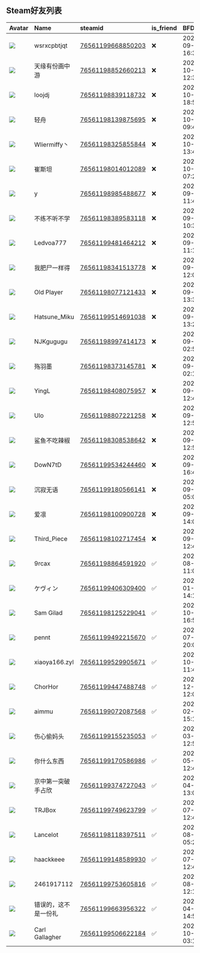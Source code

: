 ## Steam好友列表

| Avatar                                                                            | Name           | steamid                                                                     | is_friend   | BFD                 | removed_time        | Remark   |
|:----------------------------------------------------------------------------------|:---------------|:----------------------------------------------------------------------------|:------------|:--------------------|:--------------------|:---------|
| ![](https://avatars.steamstatic.com/fef49e7fa7e1997310d705b2a6158ff8dc1cdfeb.jpg) | wsrxcpbtjqt    | [76561199668850203](https://steamcommunity.com/profiles/76561199668850203/) | ❌           | 2024-09-30 16:32:47 | 2024-10-05 09:39:57 |          |
| ![](https://avatars.steamstatic.com/ee0e6adb9c075b0b40cbedba2f8699d1c040ca6c.jpg) | 天缘有份画中游        | [76561198852660213](https://steamcommunity.com/profiles/76561198852660213/) | ❌           | 2024-10-02 12:33:21 | 2024-10-04 09:41:41 |          |
| ![](https://avatars.steamstatic.com/61ac055c2542ff60e47fa41140963b611eb3acd2.jpg) | loojdj         | [76561198839118732](https://steamcommunity.com/profiles/76561198839118732/) | ❌           | 2024-10-02 18:56:49 | 2024-10-04 09:41:41 |          |
| ![](https://avatars.steamstatic.com/1c0bcf30598cf8036e96c31c58af4b86c5936bb2.jpg) | 轻舟             | [76561198139875695](https://steamcommunity.com/profiles/76561198139875695/) | ❌           | 2024-10-01 09:49:45 | 2024-10-03 09:41:29 |          |
| ![](https://avatars.steamstatic.com/3524441b240272eb870db0ff56e50349c58624c1.jpg) | Wliermiffy丶    | [76561198325855844](https://steamcommunity.com/profiles/76561198325855844/) | ❌           | 2024-10-01 13:45:47 | 2024-10-03 09:41:29 |          |
| ![](https://avatars.steamstatic.com/4e7c8ce7abb06b6e5c6b39248878cbeaed821cb9.jpg) | 崔斯坦            | [76561198014012089](https://steamcommunity.com/profiles/76561198014012089/) | ❌           | 2024-10-01 07:25:12 | 2024-10-03 09:41:29 |          |
| ![](https://avatars.steamstatic.com/a8c5d92192f114f5ed05a03a86e53facc7d22a27.jpg) | y              | [76561198985488677](https://steamcommunity.com/profiles/76561198985488677/) | ❌           | 2024-09-30 11:41:22 | 2024-10-02 09:41:07 |          |
| ![](https://avatars.steamstatic.com/e78be7ad1d9326af89bc55fefaed6dfb3fc17e7f.jpg) | 不练不听不学         | [76561198389583118](https://steamcommunity.com/profiles/76561198389583118/) | ❌           | 2024-09-30 10:33:42 | 2024-10-02 09:41:07 |          |
| ![](https://avatars.steamstatic.com/973bdb810532cbf5fd05569bf1b8aee23eb192b4.jpg) | Ledvoa777      | [76561199481464212](https://steamcommunity.com/profiles/76561199481464212/) | ❌           | 2024-09-30 11:10:32 | 2024-10-02 09:41:07 |          |
| ![](https://avatars.steamstatic.com/bd2e3aa02e38c77584e17875e8dcee9c29f0c7c9.jpg) | 我肥尸一样得         | [76561198341513778](https://steamcommunity.com/profiles/76561198341513778/) | ❌           | 2024-09-17 12:09:25 | 2024-09-27 09:41:29 |          |
| ![](https://avatars.steamstatic.com/168c2aa5dd6efa9973b89da6e4df624b1bc8ad0a.jpg) | Old Player     | [76561198077121433](https://steamcommunity.com/profiles/76561198077121433/) | ❌           | 2024-09-21 13:39:25 | 2024-09-27 09:41:29 |          |
| ![](https://avatars.steamstatic.com/165d0960fcce1eddfc38a652b27a32f3828b4b24.jpg) | Hatsune_Miku   | [76561199514691038](https://steamcommunity.com/profiles/76561199514691038/) | ❌           | 2024-09-21 13:26:18 | 2024-09-27 09:41:29 |          |
| ![](https://avatars.steamstatic.com/b95e2a89b982600ac6ef4a02fa39583bccb5a59a.jpg) | NJKgugugu      | [76561198997414173](https://steamcommunity.com/profiles/76561198997414173/) | ❌           | 2024-09-22 02:53:08 | 2024-09-24 09:41:33 |          |
| ![](https://avatars.steamstatic.com/12473f78b723fdc27627cf4dff7036dd1ff596a4.jpg) | 殇羽墨            | [76561198373145781](https://steamcommunity.com/profiles/76561198373145781/) | ❌           | 2024-09-22 02:14:56 | 2024-09-24 09:41:33 |          |
| ![](https://avatars.steamstatic.com/041c5f5401148ab34f4a9a4683ca14af6bcd9d37.jpg) | YingL          | [76561198408075957](https://steamcommunity.com/profiles/76561198408075957/) | ❌           | 2024-09-21 12:42:17 | 2024-09-23 09:41:23 |          |
| ![](https://avatars.steamstatic.com/4b5876533fa473d84c4dd5f0150dd7828c6a1ee4.jpg) | Ulo            | [76561198807221258](https://steamcommunity.com/profiles/76561198807221258/) | ❌           | 2024-09-21 12:51:04 | 2024-09-23 09:41:23 |          |
| ![](https://avatars.steamstatic.com/44b65fa70c3df3819aa00d7b9cb13a40ac7cc2dc.jpg) | 鲨鱼不吃辣椒         | [76561198308538642](https://steamcommunity.com/profiles/76561198308538642/) | ❌           | 2024-09-21 12:56:08 | 2024-09-23 09:41:23 |          |
| ![](https://avatars.steamstatic.com/8662eb1b3c726ff14d94914e14089eef254834df.jpg) | DowN7tD        | [76561199534244460](https://steamcommunity.com/profiles/76561199534244460/) | ❌           | 2024-09-21 16:47:32 | 2024-09-23 09:41:23 |          |
| ![](https://avatars.steamstatic.com/4a32220c0c336ef701e8c54556ec8b6d056b9710.jpg) | 沉寂无语           | [76561199180566141](https://steamcommunity.com/profiles/76561199180566141/) | ❌           | 2024-09-17 05:02:50 | 2024-09-23 09:41:23 |          |
| ![](https://avatars.steamstatic.com/cb6a167cd19a881156789101e049dd51b5a21168.jpg) | 爱凛             | [76561198100900728](https://steamcommunity.com/profiles/76561198100900728/) | ❌           | 2024-09-21 14:08:49 | 2024-09-22 09:46:30 |          |
| ![](https://avatars.steamstatic.com/6c8c8a0fc6486941b8574a1ce508cb8bbd0539f6.jpg) | Third_Piece    | [76561198102717454](https://steamcommunity.com/profiles/76561198102717454/) | ❌           | 2024-09-21 12:47:34 | 2024-09-22 09:46:30 |          |
| ![](https://avatars.steamstatic.com/cbc910b68a51cfb6b2824ef6f0039b3415b3c7ac.jpg) | 9rcax          | [76561198864591920](https://steamcommunity.com/profiles/76561198864591920/) | ✅           | 2021-08-15 11:04:42 |                     |          |
| ![](https://avatars.steamstatic.com/2656e38cc61a95936f47c5bc14ada03215a1265d.jpg) | ケヴィン           | [76561199406309400](https://steamcommunity.com/profiles/76561199406309400/) | ✅           | 2024-01-06 14:12:41 |                     |          |
| ![](https://avatars.steamstatic.com/fef49e7fa7e1997310d705b2a6158ff8dc1cdfeb.jpg) | Sam Gilad      | [76561198125229041](https://steamcommunity.com/profiles/76561198125229041/) | ✅           | 2024-10-04 16:52:08 |                     |          |
| ![](https://avatars.steamstatic.com/a570f2d18483f31276850da2e13900fa7434257f.jpg) | pennt          | [76561199492215670](https://steamcommunity.com/profiles/76561199492215670/) | ✅           | 2024-07-04 20:00:40 |                     |          |
| ![](https://avatars.steamstatic.com/fef49e7fa7e1997310d705b2a6158ff8dc1cdfeb.jpg) | xiaoya166.zyl  | [76561199529905671](https://steamcommunity.com/profiles/76561199529905671/) | ✅           | 2024-10-01 11:41:45 |                     |          |
| ![](https://avatars.steamstatic.com/d0c0a6cd656f48fd7a6a1fee41cd410d90dc4b41.jpg) | ChorHor        | [76561199447488748](https://steamcommunity.com/profiles/76561199447488748/) | ✅           | 2022-12-24 12:00:17 |                     |          |
| ![](https://avatars.steamstatic.com/43b37b323147bfd12f7ef41a8a9f40cfa384f57e.jpg) | aimmu          | [76561199072087568](https://steamcommunity.com/profiles/76561199072087568/) | ✅           | 2024-02-06 15:13:15 |                     |          |
| ![](https://avatars.steamstatic.com/f94924d02b911a5f15346af232dbe3f3875a518c.jpg) | 伤心偷妈头          | [76561199155235053](https://steamcommunity.com/profiles/76561199155235053/) | ✅           | 2021-03-29 12:51:12 |                     |          |
| ![](https://avatars.steamstatic.com/44b65fa70c3df3819aa00d7b9cb13a40ac7cc2dc.jpg) | 你什么东西          | [76561199170586986](https://steamcommunity.com/profiles/76561199170586986/) | ✅           | 2024-05-25 12:41:30 |                     |          |
| ![](https://avatars.steamstatic.com/6a144094435044fd2f9b9c5d57811534561a25c8.jpg) | 京中第一突破手占欣      | [76561199374727043](https://steamcommunity.com/profiles/76561199374727043/) | ✅           | 2023-04-01 13:05:16 |                     |          |
| ![](https://avatars.steamstatic.com/ff87572547b565e73c2403a46554110b2654ea48.jpg) | TRJBox         | [76561199749623799](https://steamcommunity.com/profiles/76561199749623799/) | ✅           | 2024-07-27 12:47:29 |                     |          |
| ![](https://avatars.steamstatic.com/fa7cb4a0344d9a6c86298b2806f2cde588f499da.jpg) | Lancelot       | [76561198118397511](https://steamcommunity.com/profiles/76561198118397511/) | ✅           | 2024-08-30 05:21:54 |                     |          |
| ![](https://avatars.steamstatic.com/71901004b276026f74ee7f559e048f8793c9c655.jpg) | haackkeee      | [76561199148589930](https://steamcommunity.com/profiles/76561199148589930/) | ✅           | 2023-07-22 12:42:04 |                     |          |
| ![](https://avatars.steamstatic.com/fef49e7fa7e1997310d705b2a6158ff8dc1cdfeb.jpg) | 2461917112     | [76561199753605816](https://steamcommunity.com/profiles/76561199753605816/) | ✅           | 2024-08-03 12:18:23 |                     |          |
| ![](https://avatars.steamstatic.com/f2eca8d585fdc2d0d5e7abd8c22437506a89642c.jpg) | 错误的，这不是一份礼     | [76561199663956322](https://steamcommunity.com/profiles/76561199663956322/) | ✅           | 2024-04-26 14:58:52 |                     |          |
| ![](https://avatars.steamstatic.com/92141530a3ec3da6378809398d792db66e2c2e6f.jpg) | Carl Gallagher | [76561199506622184](https://steamcommunity.com/profiles/76561199506622184/) | ✅           | 2024-10-05 03:18:08 |                     |          |